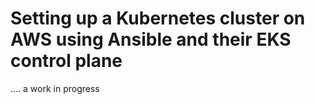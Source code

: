 # Setting up a Kubernetes cluster on AWS using Ansible and their EKS control plane

.... a work in progress